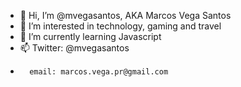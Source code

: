 - 👋 Hi, I’m @mvegasantos, AKA Marcos Vega Santos
- 👀 I’m interested in technology, gaming and travel
- 🌱 I’m currently learning Javascript
- 📫 Twitter: @mvegasantos
-       email: marcos.vega.pr@gmail.com

<!---
mvegasantos/mvegasantos is a ✨ special ✨ repository because its `README.md` (this file) appears on your GitHub profile.
You can click the Preview link to take a look at your changes.
--->
